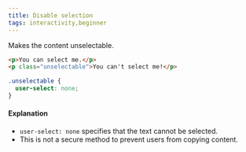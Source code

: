 ```yaml
---
title: Disable selection
tags: interactivity,beginner
---
```


Makes the content unselectable.

```html
<p>You can select me.</p>
<p class="unselectable">You can't select me!</p>
```

```css
.unselectable {
  user-select: none;
}
```

#### Explanation

- `user-select: none` specifies that the text cannot be selected.
- This is not a secure method to prevent users from copying content.
